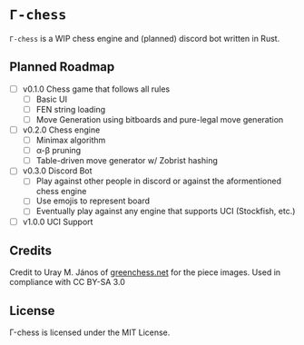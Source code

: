 # `Γ-chess`

`Γ-chess` is a WIP chess engine and (planned) discord bot written in Rust.

## Planned Roadmap
- [ ] v0.1.0 Chess game that follows all rules
  - [ ] Basic UI
  - [ ] FEN string loading
  - [ ] Move Generation using bitboards and pure-legal move generation
- [ ] v0.2.0 Chess engine
  - [ ] Minimax algorithm
  - [ ] &alpha;-&beta; pruning
  - [ ] Table-driven move generator w/ Zobrist hashing
- [ ] v0.3.0 Discord Bot
  - [ ] Play against other people in discord or against the aformentioned chess engine
  - [ ] Use emojis to represent board
  - [ ] Eventually play against any engine that supports UCI (Stockfish, etc.)
- [ ] v1.0.0 UCI Support

## Credits
Credit to Uray M. János of [greenchess.net](greenchess.net) for the piece images. Used in compliance with CC BY-SA 3.0

## License
Γ-chess is licensed under the MIT License.
